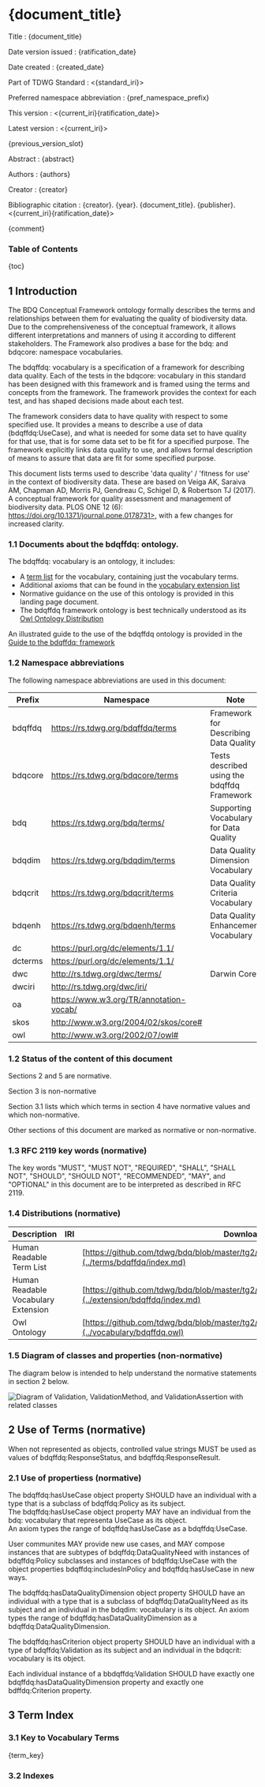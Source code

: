 <!--- Template for header, values provided from yaml configuration --->
# {document_title}

Title
: {document_title}

Date version issued
: {ratification_date}

Date created
: {created_date}

Part of TDWG Standard
: <{standard_iri}>

Preferred namespace abbreviation
: {pref_namespace_prefix}

This version
: <{current_iri}{ratification_date}>

Latest version
: <{current_iri}>

{previous_version_slot}

Abstract
: {abstract}

Authors
: {authors}

Creator
: {creator}

Bibliographic citation
: {creator}. {year}. {document_title}. {publisher}. <{current_iri}{ratification_date}>

{comment}

### Table of Contents ###

{toc}

## 1 Introduction

The BDQ Conceptual Framework ontology formally describes the terms and relationships between them for evaluating the quality of biodiversity data. Due to the comprehensiveness of the conceptual framework, it allows different interpretations and manners of using it according to different stakeholders. The Framework also prodives a base for the bdq: and bdqcore: namespace vocabularies. 

The bdqffdq: vocabulary is a specification of a framework for describing data quality.   Each of the tests in the bdqcore: vocabulary in this standard has been designed with this framework and is framed using the terms and concepts from the framework. The framework provides the context for each test, and has shaped decisions made about each test.

The framework considers data to have quality with respect to some specified use.   It provides a means to describe a use of data (bdqffdq:UseCase), and what is needed for some data set to have quality for that use, that is for some data set to be fit for a specified purpose.  The framework explicitly links data quality to use, and allows formal description of means to assure that data are fit for some specified purpose.

This document lists terms used to describe 'data quality' / 'fitness for use' in the context of biodiversity data.  These are based on Veiga AK, Saraiva AM, Chapman AD, Morris PJ, Gendreau C, Schigel D, & Robertson TJ (2017). A conceptual framework for quality assessment and management of biodiversity data. PLOS ONE 12 (6): https://doi.org/10.1371/journal.pone.0178731>, with a few changes for increased clarity.

### 1.1 Documents about the bdqffdq: ontology.

The bdqffdq: vocabulary is an ontology, it includes: 

- A [term list](../list/bdqffdq/index.md) for the vocabulary, containing just the vocabulary terms.
- Additional axioms that can be found in the [vocabulary extension list](../extension/bdqffdq/index.md) 
- Normative guidance on the use of this ontology is provided in this landing page document.
- The bdqffdq framework ontology is best technically understood as its [Owl Ontology Distribution](../vocabulary/bdqffdq.owl) 

An illustrated guide to the use of the bdqffdq ontology is provided in the [Guide to the bdqffdq: framework](../guide/bdqffdq/index.md) 

### 1.2 Namespace abbreviations

The following namespace abbreviations are used in this document:

| **Prefix**   | **Namespace**                                    | **Note** |
|--------------|--------------------------------------------------|----------|
| bdqffdq      | https://rs.tdwg.org/bdqffdq/terms                | Framework for Describing Data Quality |
| bdqcore      | https://rs.tdwg.org/bdqcore/terms                | Tests described using the bdqffdq Framework |
| bdq          | https://rs.tdwg.org/bdq/terms/                   | Supporting Vocabulary for Data Quality |
| bdqdim       | https://rs.tdwg.org/bdqdim/terms                 | Data Quality Dimension Vocabulary |
| bdqcrit      | https://rs.tdwg.org/bdqcrit/terms                | Data Quality Criteria Vocabulary | 
| bdqenh       | https://rs.tdwg.org/bdqenh/terms                 | Data Quality Enhancement Vocabulary | 
| dc           | https://purl.org/dc/elements/1.1/                | | 
| dcterms      | https://purl.org/dc/elements/1.1/                | |
| dwc          | http://rs.tdwg.org/dwc/terms/                    | Darwin Core |
| dwciri       | http://rs.tdwg.org/dwc/iri/                      | |
| oa           | https://www.w3.org/TR/annotation-vocab/          | |
| skos         | http://www.w3.org/2004/02/skos/core#             | |
| owl          | http://www.w3.org/2002/07/owl#                   | |

### 1.2 Status of the content of this document

Sections 2 and 5 are normative.

Section 3 is non-normative

Section 3.1 lists which which terms in section 4 have normative values and which non-normative.

Other sections of this document are marked as normative or non-normative.

### 1.3 RFC 2119 key words (normative)

The key words "MUST", "MUST NOT", "REQUIRED", "SHALL", "SHALL NOT", "SHOULD", "SHOULD NOT", "RECOMMENDED", "MAY", and "OPTIONAL" in this document are to be interpreted as described in RFC 2119.

### 1.4 Distributions (normative)

| Description | IRI | Download URL |
| ----------- | --- | ------------ |
| Human Readable Term List |  | [https://github.com/tdwg/bdq/blob/master/tg2/\_review/docs/terms/bdqffdq/index.md](../terms/bdqffdq/index.md) | 
| Human Readable Vocabulary Extension |  | [https://github.com/tdwg/bdq/blob/master/tg2/\_review/docs/extension/bdqffdq/index.md](../extension/bdqffdq/index.md) | 
| Owl Ontology | | [https://github.com/tdwg/bdq/blob/master/tg2/\_review/vocabulary/bdqffdq.owl](../vocabulary/bdqffdq.owl) |

### 1.5 Diagram of classes and properties (non-normative) 

The diagram below is intended to help understand the normative statements in section 2 below.

![Diagram of Validation, ValidationMethod, and ValidationAssertion with related classes](../guide/bdqffdq/bdqffdq_data_quality_needs_solutions_report_validation.svg "Validation concepts in the Needs, Solutions, and Reports levels.")

## 2 Use of Terms (normative) 

When not represented as objects, controlled value strings MUST be used as values of bdqffdq:ResponseStatus, and bdqffdq:ResponseResult.

### 2.1 Use of propertiess (normative) 

The bdqffdq:hasUseCase object property SHOULD have an individual with a type that is a subclass of bdqffdq:Policy as its subject.  
The bdqffdq:hasUseCase object property MAY have an individual from the bdq: vocabulary that representa UseCase as its object.  
An axiom types the range of bdqffdq:hasUseCase as a bdqffdq:UseCase.  

User communites MAY provide new use cases, and MAY compose instances that are subtypes of bdqffdq:DataQualityNeed with instances of bdqffdq:Policy subclasses and instances of bdqffdq:UseCase with the object properties bdqffdq:includesInPolicy and bdqffdq:hasUseCase in new ways.  

The bdqffdq:hasDataQualityDimension object property SHOULD have an individual with a type that is a subclass of bdqffdq:DataQualityNeed as its subject and an individual in the bdqdim: vocabulary is its object.  An axiom types the range of bdqffdq:hasDataQualityDimension as a bdqffdq:DataQualityDimension.

The bdqffdq:hasCriterion object property SHOULD have an individual with a type of bdqffdq:Validation as its subject and an individual in the bdqcrit: vocabulary is its object.  

Each individual instance of a bbdqffdq:Validation SHOULD have exactly one bdqffdq:hasDataQualityDimension property and exactly one bdffdq:Criterion property.

## 3 Term Index

### 3.1 Key to Vocabulary Terms

{term_key}

### 3.2 Indexes

<!--- NOTE: The mathematical forumlation of the framework is in the bdqffdq_landing-footer.md document --->
